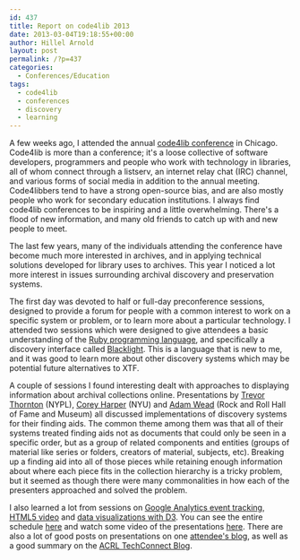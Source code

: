```yaml
---
id: 437
title: Report on code4lib 2013
date: 2013-03-04T19:18:55+00:00
author: Hillel Arnold
layout: post
permalink: /?p=437
categories:
  - Conferences/Education
tags:
  - code4lib
  - conferences
  - discovery
  - learning
---
```

A few weeks ago, I attended the annual [code4lib conference](http://code4lib.org/conference/2013) in Chicago. Code4lib is more than a conference; it's a loose collective of software developers, programmers and people who work with technology in libraries, all of whom connect through a listserv, an internet relay chat (IRC) channel, and various forms of social media in addition to the annual meeting. Code4libbers tend to have a strong open-source bias, and are also mostly people who work for secondary education institutions. I always find code4lib conferences to be inspiring and a little overwhelming. There's a flood of new information, and many old friends to catch up with and new people to meet.

The last few years, many of the individuals attending the conference have become much more interested in archives, and in applying technical solutions developed for library uses to archives. This year I noticed a lot more interest in issues surrounding archival discovery and preservation systems.<!--more-->

The first day was devoted to half or full-day preconference sessions, designed to provide a forum for people with a common interest to work on a specific system or problem, or to learn more about a particular technology. I attended two sessions which were designed to give attendees a basic understanding of the [Ruby programming language](http://wiki.code4lib.org/index.php/2013_preconference_proposals#RailsBridge_Intro_to_Ruby_on_Rails), and specifically a discovery interface called [Blacklight](http://wiki.code4lib.org/index.php/2013_preconference_proposals#Intro_to_Blacklight_2). This is a language that is new to me, and it was good to learn more about other discovery systems which may be potential future alternatives to XTF.

A couple of sessions I found interesting dealt with approaches to displaying information about archival collections online. Presentations by [Trevor Thornton](http://code4lib.org/conference/2012/thornton) (NYPL), [Corey Harper](http://code4lib.org/conference/2013/harper) (NYU) and [Adam Wead](http://code4lib.org/conference/2013/wead) (Rock and Roll Hall of Fame and Museum) all discussed implementations of discovery systems for their finding aids. The common theme among them was that all of their systems treated finding aids not as documents that could only be seen in a specific order, but as a group of related components and entities (groups of material like series or folders, creators of material, subjects, etc). Breaking up a finding aid into all of those pieces while retaining enough information about where each piece fits in the collection hierarchy is a tricky problem, but it seemed as though there were many commonalities in how each of the presenters approached and solved the problem.

I also learned a lot from sessions on [Google Analytics event tracking](http://code4lib.org/conference/2013/lynema-constabaris), [HTML5 video](http://code4lib.org/conference/2013/ronallo) and [data visualizations with D3](http://code4lib.org/conference/2013/davidson). You can see the entire schedule [here](http://code4lib.org/conference/2013/schedule) and watch some video of the presentations [here](http://archive.org/search.php?query=subject%3A%22c4l13%22). There are also a lot of good posts on presentations on one [attendee's blog](http://cynng.wordpress.com/tag/c4l13/), as well as a good summary on the [ACRL TechConnect Blog](http://acrl.ala.org/techconnect/?p=2946).
